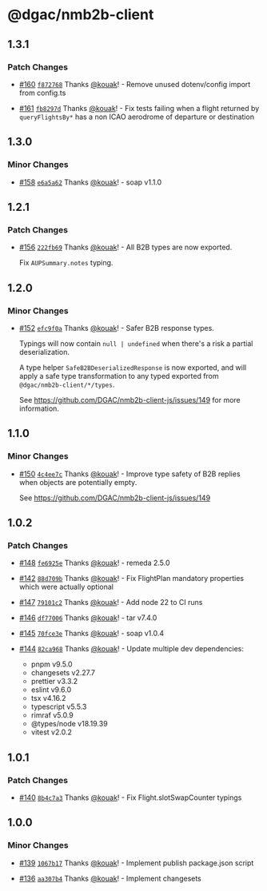 # @dgac/nmb2b-client

## 1.3.1

### Patch Changes

- [#160](https://github.com/DGAC/nmb2b-client-js/pull/160) [`f872768`](https://github.com/DGAC/nmb2b-client-js/commit/f872768eab6cf100f2fd6a06af885ecea73506db) Thanks [@kouak](https://github.com/kouak)! - Remove unused dotenv/config import from config.ts

- [#161](https://github.com/DGAC/nmb2b-client-js/pull/161) [`fb8297d`](https://github.com/DGAC/nmb2b-client-js/commit/fb8297dcdfed25288f8a2322879871a673900fef) Thanks [@kouak](https://github.com/kouak)! - Fix tests failing when a flight returned by `queryFlightsBy*` has a non ICAO aerodrome of departure or destination

## 1.3.0

### Minor Changes

- [#158](https://github.com/DGAC/nmb2b-client-js/pull/158) [`e6a5a62`](https://github.com/DGAC/nmb2b-client-js/commit/e6a5a62ba7735497dde76ac985e20c9965d13ef3) Thanks [@kouak](https://github.com/kouak)! - soap v1.1.0

## 1.2.1

### Patch Changes

- [#156](https://github.com/DGAC/nmb2b-client-js/pull/156) [`222fb69`](https://github.com/DGAC/nmb2b-client-js/commit/222fb693705980e2e262a9026b205eb770609d7d) Thanks [@kouak](https://github.com/kouak)! - All B2B types are now exported.

  Fix `AUPSummary.notes` typing.

## 1.2.0

### Minor Changes

- [#152](https://github.com/DGAC/nmb2b-client-js/pull/152) [`efc9f0a`](https://github.com/DGAC/nmb2b-client-js/commit/efc9f0a60cd9826ab9f8ba81184e15bc707604f7) Thanks [@kouak](https://github.com/kouak)! - Safer B2B response types.

  Typings will now contain `null | undefined` when there's a risk a partial deserialization.

  A type helper `SafeB2BDeserializedResponse` is now exported, and will apply a safe type transformation to any typed exported from `@dgac/nmb2b-client/*/types`.

  See https://github.com/DGAC/nmb2b-client-js/issues/149 for more information.

## 1.1.0

### Minor Changes

- [#150](https://github.com/DGAC/nmb2b-client-js/pull/150) [`4c4ee7c`](https://github.com/DGAC/nmb2b-client-js/commit/4c4ee7c2c9fce42169d23b164260180de7e8ba3c) Thanks [@kouak](https://github.com/kouak)! - Improve type safety of B2B replies when objects are potentially empty.

  See https://github.com/DGAC/nmb2b-client-js/issues/149

## 1.0.2

### Patch Changes

- [#148](https://github.com/DGAC/nmb2b-client-js/pull/148) [`fe6925e`](https://github.com/DGAC/nmb2b-client-js/commit/fe6925ed2c4ea90f1f22cc48377094b856e064b9) Thanks [@kouak](https://github.com/kouak)! - remeda 2.5.0

- [#142](https://github.com/DGAC/nmb2b-client-js/pull/142) [`88d709b`](https://github.com/DGAC/nmb2b-client-js/commit/88d709b83f0142c1fc9cc49860aa5c1416e2ceaa) Thanks [@kouak](https://github.com/kouak)! - Fix FlightPlan mandatory properties which were actually optional

- [#147](https://github.com/DGAC/nmb2b-client-js/pull/147) [`79101c2`](https://github.com/DGAC/nmb2b-client-js/commit/79101c20a3a87d138cb4978c75fd12a334e51480) Thanks [@kouak](https://github.com/kouak)! - Add node 22 to CI runs

- [#146](https://github.com/DGAC/nmb2b-client-js/pull/146) [`df77006`](https://github.com/DGAC/nmb2b-client-js/commit/df7700655cedbe236d5bde3d86b983477011b5dd) Thanks [@kouak](https://github.com/kouak)! - tar v7.4.0

- [#145](https://github.com/DGAC/nmb2b-client-js/pull/145) [`70fce3e`](https://github.com/DGAC/nmb2b-client-js/commit/70fce3e327d0d973cdc69b5b815be75b026e34a4) Thanks [@kouak](https://github.com/kouak)! - soap v1.0.4

- [#144](https://github.com/DGAC/nmb2b-client-js/pull/144) [`82ca968`](https://github.com/DGAC/nmb2b-client-js/commit/82ca96883a2e1f37b44317dc1668b8b0b50e7660) Thanks [@kouak](https://github.com/kouak)! - Update multiple dev dependencies:
  - pnpm v9.5.0
  - changesets v2.27.7
  - prettier v3.3.2
  - eslint v9.6.0
  - tsx v4.16.2
  - typescript v5.5.3
  - rimraf v5.0.9
  - @types/node v18.19.39
  - vitest v2.0.2

## 1.0.1

### Patch Changes

- [#140](https://github.com/DGAC/nmb2b-client-js/pull/140) [`8b4c7a3`](https://github.com/DGAC/nmb2b-client-js/commit/8b4c7a3bdce6c291c98082190b48fb85e2f4139b) Thanks [@kouak](https://github.com/kouak)! - Fix Flight.slotSwapCounter typings

## 1.0.0

### Minor Changes

- [#139](https://github.com/DGAC/nmb2b-client-js/pull/139) [`1067b17`](https://github.com/DGAC/nmb2b-client-js/commit/1067b17f7d0188dfc1fc9af1c0dd4a7c5115ac54) Thanks [@kouak](https://github.com/kouak)! - Implement publish package.json script

- [#136](https://github.com/DGAC/nmb2b-client-js/pull/136) [`aa307b4`](https://github.com/DGAC/nmb2b-client-js/commit/aa307b48443e5ea5b6bec569c84c3cb0153ca012) Thanks [@kouak](https://github.com/kouak)! - Implement changesets
